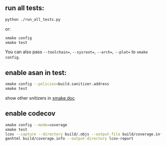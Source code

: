 ## run all tests:
```sh
python ./run_all_tests.py
```

or:
```sh
xmake config
xmake test
```
You can also pass `--toolchain=`, `--sysroot=`, `--arch=`, `--plat=` to `xmake config`.

## enable asan in test:
```sh
xmake config --policies=build.sanitizer.address
xmake test
```

show other snitizers in [xmake doc](https://xmake.io/api/description/builtin-policies.html#build-sanitizer-address)

## enable codecov
```sh
xmake config --mode=coverage
xmake test
lcov --capture --directory build/.objs --output-file build/coverage.info --exclude "*/fast_io/*" --exclude "*/exception/*" --exclude "*/c++/*"
genhtml build/coverage.info --output-directory lcov-report
```
